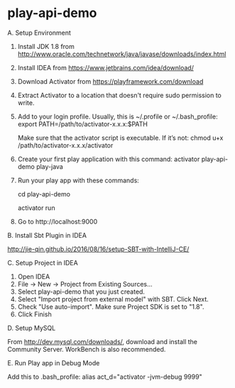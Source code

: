 # play-api-demo

A. Setup Environment

1. Install JDK 1.8 from http://www.oracle.com/technetwork/java/javase/downloads/index.html
2. Install IDEA from https://www.jetbrains.com/idea/download/
3. Download Activator from https://playframework.com/download
4. Extract Activator to a location that doesn't require sudo permission to write.
5. Add to your login profile. Usually, this is ~/.profile or ~/.bash_profile:
    export PATH=/path/to/activator-x.x.x:$PATH
   
    Make sure that the activator script is executable. If it’s not:
     chmod u+x /path/to/activator-x.x.x/activator
6. Create your first play application with this command: activator play-api-demo play-java
7. Run your play app with these commands:
   
    cd play-api-demo
   
    activator run
8. Go to http://localhost:9000

B. Install Sbt Plugin in IDEA

http://jie-qin.github.io/2016/08/16/setup-SBT-with-IntelliJ-CE/

C. Setup Project in IDEA

1. Open IDEA
2. File -> New -> Project from Existing Sources...
3. Select play-api-demo that you just created.
4. Select "Import project from external model" with SBT. Click Next.
5. Check "Use auto-import". Make sure Project SDK is set to "1.8".
6. Click Finish


D. Setup MySQL

From http://dev.mysql.com/downloads/, download and install the Community Server. WorkBench is also recommended.


E. Run Play app in Debug Mode

Add this to .bash_profile: alias act_d="activator -jvm-debug 9999"

